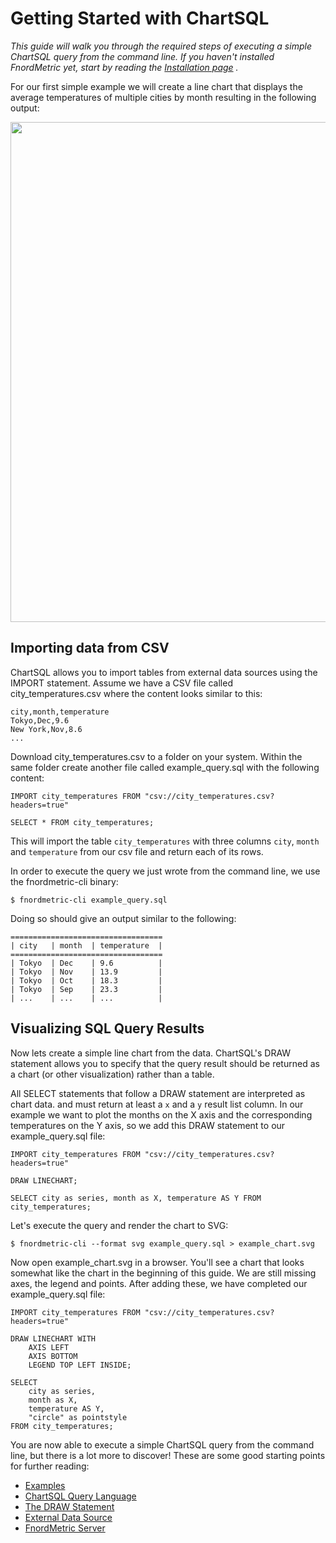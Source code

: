 Getting Started with ChartSQL
=============================

_This guide will walk you through the required steps of executing a simple ChartSQL query 
from the command line. If you haven't installed FnordMetric yet, start by reading the
[Installation page](/documentation/installation) ._


For our first simple example we will create a line chart that displays the
average temperatures of multiple cities by month resulting in the following output:

<img src="/img/simple_linechart.png" width="800" />


Importing data from CSV
-----------------------

ChartSQL allows you to import tables from external data sources using the
IMPORT statement. Assume we have a CSV file called city_temperatures.csv 
where the content looks similar to this:

    city,month,temperature
    Tokyo,Dec,9.6
    New York,Nov,8.6
    ...

Download city_temperatures.csv to a folder on your system. Within the same folder create another file called example_query.sql with the following content:

    IMPORT city_temperatures FROM "csv://city_temperatures.csv?headers=true"

    SELECT * FROM city_temperatures;

This will import the table `city_temperatures` with three columns `city`, `month`
and `temperature` from our csv file and return each of its rows.

In order to execute the query we just wrote from the command line, we use the
fnordmetric-cli binary:

    $ fnordmetric-cli example_query.sql

Doing so should give an output similar to the following:

    ==================================
    | city   | month  | temperature  |
    ==================================
    | Tokyo  | Dec    | 9.6          |
    | Tokyo  | Nov    | 13.9         |
    | Tokyo  | Oct    | 18.3         |
    | Tokyo  | Sep    | 23.3         |
    | ...    | ...    | ...          |


Visualizing SQL Query Results
------------------------------

Now lets create a simple line chart from the data. ChartSQL's DRAW statement
allows you to specify that the query result should be returned as a chart (or
other visualization) rather than a table.

All SELECT statements that follow a DRAW statement are interpreted as chart data.
and must return at least a `x` and a `y` result list column. In our example
we want to plot the months on the X axis and the corresponding temperatures on the Y axis,
so we add this DRAW statement to our example_query.sql file:


    IMPORT city_temperatures FROM "csv://city_temperatures.csv?headers=true"

    DRAW LINECHART;

    SELECT city as series, month as X, temperature AS Y FROM city_temperatures;

Let's execute the query and render the chart to SVG:

    $ fnordmetric-cli --format svg example_query.sql > example_chart.svg

Now open example_chart.svg in a browser. You'll see a chart that looks
somewhat like the chart in the beginning of this guide. We are still missing
axes, the legend and points. After adding these, we have completed our
example_query.sql file:

    IMPORT city_temperatures FROM "csv://city_temperatures.csv?headers=true"

    DRAW LINECHART WITH
        AXIS LEFT
        AXIS BOTTOM
        LEGEND TOP LEFT INSIDE;

    SELECT
        city as series,
        month as X,
        temperature AS Y,
        "circle" as pointstyle
    FROM city_temperatures;


You are now able to execute a simple ChartSQL query from the command line,
but there is a lot more to discover! These are some good starting points for further reading:

  + [Examples](/examples/)
  + [ChartSQL Query Language](/chartsql/introduction/)
  + [The DRAW Statement](/documentation/chartsql/draw_statement/)
  + [External Data Source](/documentation/chartsql/external_data_sources/)
  + [FnordMetric Server](/documentation/getting_started/fnordmetric-server/)
